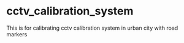 # cctv_calibration_system
This is for calibrating cctv calibration system in urban city with road markers
